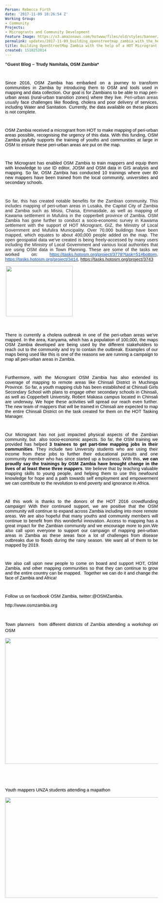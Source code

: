 ```yaml
---
Person: Rebecca Firth
date: '2017-11-09 18:26:54 Z'
Working Group:
- Community
Projects:
- Microgrants and Community Development
Feature Image: https://s3.amazonaws.com/hotwww/files/old/styles/banner/public/Screen+Shot+2017-11-09+at+13.23.25.png
permalink: updates/2017-11-09_building_openstreetmap_zambia_with_the_help_of_a_hot_microgrant
title: Building OpenStreetMap Zambia with the help of a HOT Microgrant
created: 1510252014
---
```

<p>*<strong style="font-family: Cambria; font-size: 12pt; text-align: justify;"><span style="font-size: 11pt; font-family: Arial;">Guest Blog – Trudy Namitala, OSM Zambia*</span></strong></p><p>&nbsp;</p><p class="MsoNormal" style="text-align: justify; text-justify: inter-ideograph;"><span style="font-size: 11.0pt; font-family: Arial; color: black;">Since 2016, OSM Zambia has embarked on a journey to transform communities in Zambia by introducing them to OSM and tools used in mapping and data collection. Our goal is for Zambians to be able to map peri-urban areas (rural-urban transition zones) where they live</span><span style="font-size: 11.0pt; font-family: Arial;">. Peri-urban areas usually<span style="color: black;"> face challenges like flooding, cholera and poor delivery of services, including Water and Sanitation. Currently, the data available on these places is not complete.</span></span></p><p class="MsoNormal"><span style="font-size: 10.0pt; font-family: Times; mso-fareast-font-family: 'Times New Roman'; mso-bidi-font-family: 'Times New Roman';">&nbsp;</span></p><p class="MsoNormal" style="text-align: justify; text-justify: inter-ideograph;"><span style="font-size: 11.0pt; font-family: Arial; color: black;">OSM Zambia received a microgrant from HOT&nbsp;to make mapping of peri-urban areas possible, recognising the urgency of this data. With this funding, OSM Zambia joyfully supports the training of youths and communities at large in OSM to ensure these peri-urban areas are put on the map. </span></p><p class="MsoNormal"><span style="font-size: 10.0pt; font-family: Times; mso-fareast-font-family: 'Times New Roman'; mso-bidi-font-family: 'Times New Roman';">&nbsp;</span></p><p class="MsoNormal" style="text-align: justify; text-justify: inter-ideograph;"><span style="font-size: 11.0pt; font-family: Arial; color: black;">The Microgrant has enabled OSM Zambia to train mappers and equip them with knowledge to use ID editor, JOSM and OSM data in GIS analysis and mapping. So far, OSM Zambia has conducted 10 trainings where over 80 new mappers have been trained from the local community, universities and secondary schools.</span></p><p class="MsoNormal" style="text-align: justify; text-justify: inter-ideograph;">&nbsp;</p><p class="MsoNormal" style="text-align: justify; text-justify: inter-ideograph;"><span style="font-size: 11pt; font-family: Arial;">So far, this has created notable benefits for the Zambian community. This includes mapping of peri-urban areas in Lusaka, the Capital City of Zambia and Zambia such as Misisi, Chaisa, Emmasdale, as well as mapping of Kawama settlement in Mufulira in the copperbelt province of Zambia. OSM Zambia has gone further to conduct a socio-economic survey in Kawama settlement with the support of HOT Microgrant, GIZ, the Ministry of Local Government and Mufulira Municipality. Over 70,000 buildings have been mapped, which equates to about 400,000 people added on the map. The open geospatial data we’ve created is being freely-accessed by many users including the Ministry of Local Government and various local authorities that are using OSM data in Town Planning. These are some of the tasks we worked on:&nbsp;</span><span style="text-align: justify; font-size: 10pt; font-family: Times;"><a href="https://tasks.hotosm.org/project/3778?task=51#bottom"><span style="font-size: 11.0pt; font-family: Arial; color: #1155cc;">https://tasks.hotosm.org/project/3778?task=51#bottom</span></a></span><span style="text-align: justify; font-size: 11pt; font-family: Arial;">, </span><span style="text-align: justify; font-size: 10pt; font-family: Times;"><a href="https://tasks.hotosm.org/project/3414"><span style="font-size: 11.0pt; font-family: Arial; color: #1155cc;">https://tasks.hotosm.org/project/3414</span></a></span><span style="text-align: justify; font-size: 11pt; font-family: Arial;">, </span><span style="text-align: justify; font-size: 10pt; font-family: Times;"><span style="font-size: 11.0pt; font-family: Arial; color: #1155cc;"><a href="https://tasks.hotosm.org/project/3743">https://tasks.hotosm.org/project/3743</a></span></span></p><p class="MsoNormal" style="margin-bottom: 12.0pt;"><span style="font-size: 10.0pt; font-family: Times; mso-fareast-font-family: 'Times New Roman'; mso-bidi-font-family: 'Times New Roman';">&nbsp;<img class="image-medium" src="https://s3.amazonaws.com/hotwww/files/old/styles/medium/public/Screen%20Shot%202017-11-09%20at%2013.23.12.png?itok=Q1iBRVGQ" alt="" style="width:220px;height:166px"></span></p><p class="MsoNormal" style="margin-bottom: 12.0pt;">&nbsp;</p><p class="MsoNormal" style="text-align: justify; text-justify: inter-ideograph;"><span style="font-size: 11.0pt; font-family: Arial; color: black;">There is currently a cholera outbreak in one of the peri-urban areas we’ve mapped. In the area, Kanyama, which has a population of 100,000, the maps OSM Zambia developed are being used by the different stakeholders to reach out to the community and try to contain the outbreak. Examples of our maps being used like this is one of the reasons we are running a campaign to map all peri-urban areas in Zambia.</span></p><p class="MsoNormal"><span style="font-size: 10.0pt; font-family: Times; mso-fareast-font-family: 'Times New Roman'; mso-bidi-font-family: 'Times New Roman';">&nbsp;</span></p><p class="MsoNormal" style="text-align: justify; text-justify: inter-ideograph;"><span style="font-size: 11.0pt; font-family: Arial; color: black;">Furthermore, with the Microgrant OSM Zambia has also extended its coverage of mapping to remote areas like Chinsali District in Muchinga Province. So far, a youth mapping club has been established at Chinsali Girls Secondary School with plans to engage other secondary schools in Chinsali, as well as Copperbelt University, Robert Makasa campus located in Chinsali are underway. We hope these activities will spread our reach even further. The new team of mappers that will be trained in Chinsali are expected to map the entire Chinsali District on the task created for them on the HOT Tasking Manager.</span></p><p class="MsoNormal"><span style="font-size: 10.0pt; font-family: Times; mso-fareast-font-family: 'Times New Roman'; mso-bidi-font-family: 'Times New Roman';">&nbsp;</span></p><p class="MsoNormal" style="text-align: justify; text-justify: inter-ideograph;"><span style="font-size: 11.0pt; font-family: Arial; color: black;">Our Microgrant has not just impacted physical aspects of the Zambian community, but &nbsp;also socio-economic aspects. So far, the OSM training we provided has helped <strong>3 trainees to get part-time mapping jobs in their communities</strong>. They include two University students who are using their income from these jobs to further their educational pursuits and one community member who has since started up a business. With this, <strong>we can proudly say the trainings by OSM Zambia have brought change in the lives of at least these three mappers</strong>. We believe that by teaching valuable mapping skills to young people, and helping them to use this newfound knowledge for hope and a path towards self employment and empowerment we can contribute to the revolution to end poverty and ignorance in Africa.</span></p><p class="MsoNormal" style="text-align: justify; text-justify: inter-ideograph;"><span style="font-size: 10.0pt; font-family: Times; mso-bidi-font-family: 'Times New Roman';">&nbsp;</span></p><p class="MsoNormal" style="text-align: justify; text-justify: inter-ideograph;"><span style="font-size: 11.0pt; font-family: Arial; color: black;">All this work is thanks to the donors of the HOT 2016 crowdfunding campaign! With their continued support, we are positive that the OSM community will continue to expand across Zambia including into more remote areas. We are also hopeful that many youths and community members will continue to benefit from this wonderful innovation. Access to mapping has a great impact for the Zambian community and we encourage more to join.</span><span style="font-size: 11.0pt; font-family: Arial; color: black;">We also call upon everyone to support our campaign of mapping peri-urban areas in Zambia as these areas face a lot of challenges from disease outbreaks due to floods during the rainy season. We want all of them to be mapped by 2019.</span></p><p class="MsoNormal"><span style="font-size: 10.0pt; font-family: Times; mso-fareast-font-family: 'Times New Roman'; mso-bidi-font-family: 'Times New Roman';">&nbsp;</span></p><p class="MsoNormal" style="text-align: justify; text-justify: inter-ideograph;"><span style="font-size: 11.0pt; font-family: Arial; color: black;">We also call upon new people to come on board and support HOT, OSM Zambia, and other mapping communities so that they can continue to grow and the entire country can be mapped. &nbsp;Together we can do it and change the face of Zambia and Africa! </span></p><p class="MsoNormal"><span style="font-size: 10.0pt; font-family: Times; mso-fareast-font-family: 'Times New Roman'; mso-bidi-font-family: 'Times New Roman';">&nbsp;</span></p><p class="MsoNormal" style="text-align: justify; text-justify: inter-ideograph;"><span style="font-size: 11.0pt; font-family: Arial; color: black;">Follow us on facebook OSM Zambia, twitter:@OSMZambia.</span></p><p class="MsoNormal" style="text-align: justify; text-justify: inter-ideograph;"><span style="font-size: 11.0pt; font-family: Arial; color: black;">http://www.osmzambia.org</span></p><p class="MsoNormal" style="text-align: justify; text-justify: inter-ideograph;">&nbsp;</p><p style="line-height: 1.38; margin-top: 0pt; margin-bottom: 0pt; text-align: justify;" dir="ltr"><span style="font-size: 11pt; font-family: Arial; color: #000000; background-color: transparent; font-weight: 400; font-style: normal; font-variant: normal; text-decoration: none; vertical-align: baseline; white-space: pre-wrap;">Town planners &nbsp;from different districts of Zambia attending a workshop on OSM </span></p><p><span style="font-size: 11pt; font-family: Arial;"><img src="https://s3.amazonaws.com/hotwww/files/old/Screen%20Shot%202017-11-09%20at%2013.23.25.png" alt="" style="width:555px;height:415px"></span></p><p>&nbsp;</p><p>&nbsp;</p><p style="line-height: 1.38; margin-top: 0pt; margin-bottom: 0pt; text-align: justify;" dir="ltr"><span style="font-size: 11pt; font-family: Arial; color: #000000; background-color: transparent; font-weight: 400; font-style: normal; font-variant: normal; text-decoration: none; vertical-align: baseline; white-space: pre-wrap;">Youth mappers UNZA students attending a mapathon</span></p><p><span style="font-size: 11pt; font-family: Arial;"><img src="https://s3.amazonaws.com/hotwww/files/old/Screen%20Shot%202017-11-09%20at%2013.23.34.png" alt="" style="width:516px;height:331px"></span></p><!--EndFragment-->
